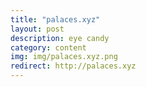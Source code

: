 ```yaml
---
title: "palaces.xyz"
layout: post
description: eye candy
category: content
img: img/palaces.xyz.png
redirect: http://palaces.xyz
---
```


